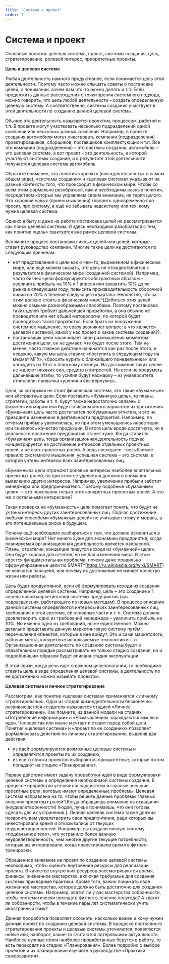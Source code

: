 ```yaml
---
title: "Система и проект"
order: 7
---
```


# Система и проект

Основные понятия: целевая система, проект, системы создания, цель, стратегирование, ролевой интерес, приоритетные проекты.

**Цель и целевая система**

Любая деятельность намного продуктивнее, если понимается цель этой деятельности. Поэтому часто можно слышать советы о постановке целей, о понимании, зачем вам что-то нужно делать и т.п. Если продолжить данные рассуждения с точки зрения системного подхода, можно говорить, что цель любой деятельности – создать определенную целевую систему. А соответственно, системы создания участвуют в этой деятельности по созданию данной целевой системы.

Обычно эта деятельность называется проектом, процессом, работой и т.п. В проекте могут участвовать несколько подразделений одной компании или несколько разных компаний. Например, в проекте создания автомобиля могут участвовать компании (подразделения) проектировщиков, сборщиков, поставщиков комплектующих и т.п. Все эти компании (подразделения) – это системы создания, автомобиль – это целевая система, а вот проект – это деятельность, в которой участвуют системы создания, и в результате этой деятельности получается целевая система автомобиль.

Обратите внимание, что понятия «проект» (или «деятельность» в самом общем виде), «системы создания» и «целевая система» указывают на разные контексты того, что происходит в физическом мире. Чтобы со всем этим формально разобраться, нам и необходимы разные понятия, посредством которых мы управляем своим внимание, не теряя целого. Это хороший навык (прием мышления) говорить одновременно про проект, про систему, а ещё не забывать надсистему или тех, кому нужна целевая система.

Однако в быту и даже на работе постановка целей не рассматривается как поиск целевой системы. И здесь необходимо разобраться с тем, как понятие «цель» трактуется вне рамок целевой системы.

Вспомните процесс постановки личных целей или целей, которые ставит руководство компании. Многие такие цели не достигаются по следующим причинам:

* нет представления о цели как о чем-то, выраженном в физическом мире, или еще можем сказать, что цель не отождествляется с результатом в физическом мире (созданной системой). Например, часто бизнес-цели формулируются абстрактным образом – увеличить прибыль на 10% к 1 апреля или захватить 10% долю рынка в следующем году, повысить производительность сборочной линии на 20% в течение следующего квартала. Непонятно, что за этим должно стоять в физическом мире^[Добиться этих целей можно самыми разнообразными способами. Поэтому постановка таких целей требует дальнейшей проработки, а она обычно не проводится или нет общей методологии, по которой будет проводиться такая проработка. Если брать на вооружение системное мышление, то сразу возникнет вопрос: а что является целевой системой, какой у нас проект и какие системы создания?].
* постановщик цели заканчивает свои размышления моментом достижения цели, он не думает, что будет после этого. Тем не менее, часто главное действие начинается как раз после этого, и неважно, какую мы цель ставим: «поступить в следующем году на мехмат МГУ», «бросить курить с ближайшего понедельника» или «похудеть на 10 кг к пляжному сезону». На достижение таких целей не жалеют никаких сил, средств и хитростей. Но если не продумать дальнейшие этапы, то усилия будут насмарку – из университета отчислили, привычка курения и вес вернулись.

Цели, за которыми не стоит физическая система, это такие «бумажные» или абстрактные цели. Если поставить «бумажную цель», то планы, стратегии, работы и т. п. будут также недостаточно связаны с физическим миром или будет слишком много вариантов их достижения. «Бумажная» цель часто достигается по бумажным отчетам, и это не приводит к изменению в деятельности предприятия. Например, по отчетам прибыль увеличилась, но при этом уменьшились инвестиции или снизилось качество продукции. В итоге цель вроде достигнута, но в реальности положение предприятия станет хуже. Когда ставится «бумажная» цель, тогда организационная деятельность подчас концентрируется на достижение интересов отдельных проектных ролей, а не всех проектных ролей. А ведь последнее – незыблемое правило системного мышления: успешная система – это система, в которой учтены интересы всех заинтересованных лиц.

«Бумажные» цели отражают ролевые интересы наиболее влиятельных проектных ролей, но при этом не уделяется должного внимания выявлению других интересов. Например, увеличение прибыли заботит менеджера или предпринимателя. Поэтому подобные «бумажные» цели» — это пожелания только этих конкретных проектных ролей. А что же с остальными интересами?

Такая проверка на «бумажность» цели помогает понять, что будут не учтены интересы других заинтересованных лиц. Подчас достижение любыми способами «бумажных целей» не учитывает этику и мораль, а это потенциальные риски в будущем.

Почему ещё необходимо разбираться с тем, что должно измениться в физическом мире? Нет ничего хуже для экономики предприятия, когда планируемая организационная деятельность является напрасной. Планы, стратегии, концепции пишутся исходя из «бумажной» цели». Они будут хороши для отчетов, но не для изменения мира. В этом кроется фундаментальная проблема, почему даже правильно сформулированные цели по SMART^[<https://ru.wikipedia.org/wiki/SMART>] не являются панацеей, или почему их достижение не меняет качество жизни или работы.

Цель будет продуктивной, если её формулировать исходя из создания определенной целевой системы. Например, цель – это создание к 1 апреля новой маркетинговой системы предприятия (как подразделения, работающего по новым методам). В процессе описания данной системы определяются интересы всех заинтересованных лиц, требования к этой системе, её основные части и т. п. Система должна удовлетворить одно из требований менеджера – увеличить прибыль на 10%. Но именно одно из требований, но не единственное. Можно детально представить данную маркетинговую систему путём перечисления объектов, которые в нее войдут. Это и сами маркетологи, рабочие места, конкретные используемые технологии и т. п. Организационная деятельность по созданию системы будет в обязательном порядке рассматривать не только стадию создания, но и подробнейшим образом будет описана стадия эксплуатации.

В этой связи, когда речь идет о важном целеполагании, то необходимо ставить цель в виде определения целевой системы, а деятельность по ее достижению можно называть проектом.

**Целевая система и личное стратегирование**

Рассмотрим, как понятие «целевая система» применяется к личному стратегированию. Одна из стадий жизнедеятельности бесконечно-развивающегося создателя называется стадией «Личное стратегирование». Как помните, из данной модели на стадиях «Потребление информации» и «Размышления» зарождаются мысли и идеи. Человек так или иначе мечтает и ставит перед собой цели. Понятия «целевая система» и «проект по ее созданию» позволяет формализовать действия по личному стратегированию, выделив два действия:

* из идей формулируются возможные целевые системы и определяются проекты по их созданию;
* из всего списка проектов выбираются приоритетные, которые потом попадают на стадию «Планирование».

Первое действие имеет задачу проработки идей в виде формулировки целевой системы и определения необходимой системы создания. В процессе проработки уточняется надсистема и главные внешние проектные роли, которые имеют определенные проблемы. Целевая система направлена на то, чтобы решить данные проблемы главных внешних проектных ролей^[Когда обращаешь внимание на страдания (неудовлетворенности) людей, лучше понимаешь, что они готовы сделать для их устранения.]. Личная целевая система также должна позволить вам удовлетворить свои предпочтения, ради которых вы инвестировали время и отказывались от текущих неудовлетворенностей. Например, вы создали личную систему «подкачанное тело», что устранило более важную неудовлетворенность, чем многие другие текущие потребности, которые вы игнорировали, когда инвестировали время в фитнес-тренировки.

Обращенное внимание на проект по созданию целевой системы необходимо, чтобы оценить внутренние ресурсы для реализации проекта. В качестве внутренних ресурсов рассматриваются время, финансы, жизненное мастерство, включая требуемые для создания системы прикладные практики. Кроме того, важно понимать свое жизненное мастерство, которое должно быть достаточно для создания целевой системы. Например, хватит ли у вас мастерства собранности, чтобы систематически посещать фитнес в течение полугода? А хватит ли собранности, чтобы в течение пары лет систематически учить иностранный язык?

Данная проработка позволяет осознать, насколько важен и кому нужен данный проект по созданию целевой системы. В процессе постоянного стратегирования проекты и целевые системы уточняются, появляются новые или, наоборот, какие-то считаются потерявшими актуальность. Наиболее нужные и/или наиболее проработанные берутся в работу, то есть переходят на стадию «Планирования». Более подробно о выборе проектов и их планировании изучайте в руководстве «Практики саморазвития».